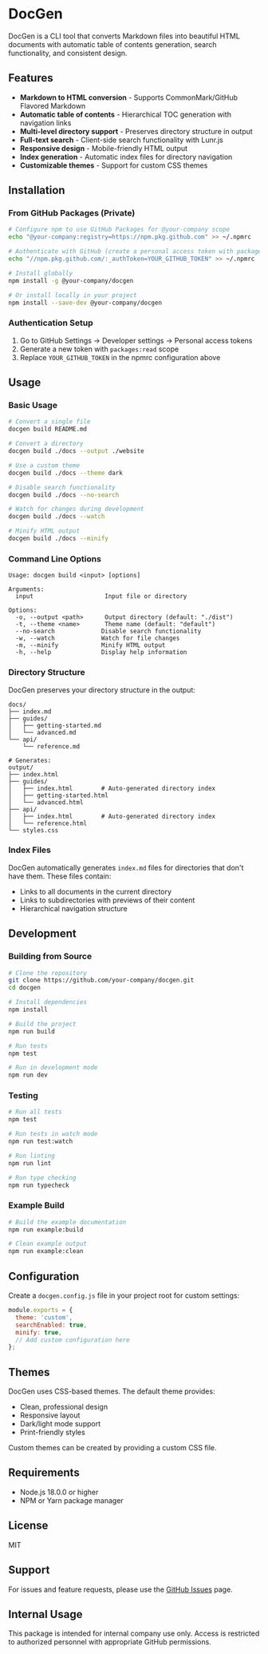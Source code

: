 # DocGen

DocGen is a CLI tool that converts Markdown files into beautiful HTML documents with automatic table of contents generation, search functionality, and consistent design.

## Features

- **Markdown to HTML conversion** - Supports CommonMark/GitHub Flavored Markdown
- **Automatic table of contents** - Hierarchical TOC generation with navigation links
- **Multi-level directory support** - Preserves directory structure in output
- **Full-text search** - Client-side search functionality with Lunr.js
- **Responsive design** - Mobile-friendly HTML output
- **Index generation** - Automatic index files for directory navigation
- **Customizable themes** - Support for custom CSS themes

## Installation

### From GitHub Packages (Private)

```bash
# Configure npm to use GitHub Packages for @your-company scope
echo "@your-company:registry=https://npm.pkg.github.com" >> ~/.npmrc

# Authenticate with GitHub (create a personal access token with packages:read scope)
echo "//npm.pkg.github.com/:_authToken=YOUR_GITHUB_TOKEN" >> ~/.npmrc

# Install globally
npm install -g @your-company/docgen

# Or install locally in your project
npm install --save-dev @your-company/docgen
```

### Authentication Setup

1. Go to GitHub Settings → Developer settings → Personal access tokens
2. Generate a new token with `packages:read` scope
3. Replace `YOUR_GITHUB_TOKEN` in the npmrc configuration above

## Usage

### Basic Usage

```bash
# Convert a single file
docgen build README.md

# Convert a directory
docgen build ./docs --output ./website

# Use a custom theme
docgen build ./docs --theme dark

# Disable search functionality
docgen build ./docs --no-search

# Watch for changes during development
docgen build ./docs --watch

# Minify HTML output
docgen build ./docs --minify
```

### Command Line Options

```
Usage: docgen build <input> [options]

Arguments:
  input                    Input file or directory

Options:
  -o, --output <path>      Output directory (default: "./dist")
  -t, --theme <name>       Theme name (default: "default")
  --no-search             Disable search functionality
  -w, --watch             Watch for file changes
  -m, --minify            Minify HTML output
  -h, --help              Display help information
```

### Directory Structure

DocGen preserves your directory structure in the output:

```
docs/
├── index.md
├── guides/
│   ├── getting-started.md
│   └── advanced.md
└── api/
    └── reference.md

# Generates:
output/
├── index.html
├── guides/
│   ├── index.html        # Auto-generated directory index
│   ├── getting-started.html
│   └── advanced.html
├── api/
│   ├── index.html        # Auto-generated directory index
│   └── reference.html
└── styles.css
```

### Index Files

DocGen automatically generates `index.md` files for directories that don't have them. These files contain:

- Links to all documents in the current directory
- Links to subdirectories with previews of their content
- Hierarchical navigation structure

## Development

### Building from Source

```bash
# Clone the repository
git clone https://github.com/your-company/docgen.git
cd docgen

# Install dependencies
npm install

# Build the project
npm run build

# Run tests
npm test

# Run in development mode
npm run dev
```

### Testing

```bash
# Run all tests
npm test

# Run tests in watch mode
npm run test:watch

# Run linting
npm run lint

# Run type checking
npm run typecheck
```

### Example Build

```bash
# Build the example documentation
npm run example:build

# Clean example output
npm run example:clean
```

## Configuration

Create a `docgen.config.js` file in your project root for custom settings:

```javascript
module.exports = {
  theme: 'custom',
  searchEnabled: true,
  minify: true,
  // Add custom configuration here
};
```

## Themes

DocGen uses CSS-based themes. The default theme provides:

- Clean, professional design
- Responsive layout
- Dark/light mode support
- Print-friendly styles

Custom themes can be created by providing a custom CSS file.

## Requirements

- Node.js 18.0.0 or higher
- NPM or Yarn package manager

## License

MIT

## Support

For issues and feature requests, please use the [GitHub Issues](https://github.com/your-company/docgen/issues) page.

## Internal Usage

This package is intended for internal company use only. Access is restricted to authorized personnel with appropriate GitHub permissions.